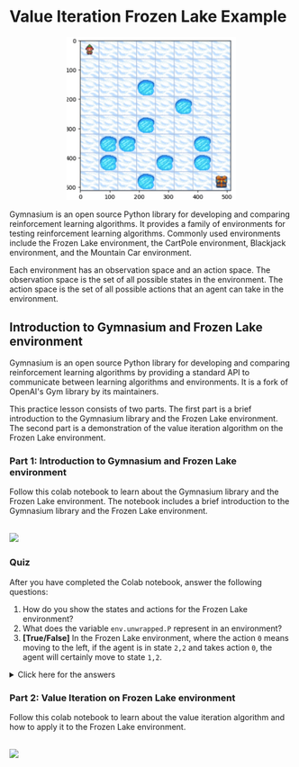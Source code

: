 # Value Iteration Frozen Lake Example

<p align="center">
    <img src="../../images/frozenlake.png" width="300">
</p>


Gymnasium is an open source Python library for developing and comparing reinforcement learning algorithms. It provides a family of environments for testing reinforcement learning algorithms. Commonly used environments include the Frozen Lake environment, the CartPole environment, Blackjack environment, and the Mountain Car environment.

Each environment has an observation space and an action space. The observation space is the set of all possible states in the environment. The action space is the set of all possible actions that an agent can take in the environment.

##  Introduction to Gymnasium and Frozen Lake environment
Gymnasium is an open source Python library for developing and comparing reinforcement learning algorithms by providing a standard API to communicate between learning algorithms and environments. It is a fork of OpenAI's Gym library by its maintainers.


This practice lesson consists of two parts. The first part is a brief introduction to the Gymnasium library and the Frozen Lake environment. The second part is a demonstration of the value iteration algorithm on the Frozen Lake environment.

### Part 1: Introduction to Gymnasium and Frozen Lake environment
Follow this colab notebook to learn about the Gymnasium library and the Frozen Lake environment. The notebook includes a brief introduction to the Gymnasium library and the Frozen Lake environment.

</br>

<a href = "https://colab.research.google.com/drive/1EUJHhnUaQEEneJrCHZdx3d7T3U1zD7tC#offline=true&sandboxMode=true" target="_blank" >
<img src="https://img.shields.io/static/v1?label=Open%20Exercise&message=Introduction%20To%20Gymnasium&color=yellow"/>
</a>

### Quiz
After you have completed the Colab notebook, answer the following questions:

1. How do you show the states and actions for the Frozen Lake environment?
2. What does the variable `env.unwrapped.P` represent in an environment?
3. **[True/False]** In the Frozen Lake environment, where the action `0` means moving to the left, if the agent is in state `2,2` and takes action `0`, the agent will certainly move to state `1,2`.


<Details>
<Summary>Click here for the answers</Summary>
1. You can show the states and actions for the Frozen Lake environment using the following code:

```python
print(env.observation_space)
print(env.action_space)
```
2. The variable `env.unwrapped.P` represents the transition probabilities of the environment. It is a dictionary where the keys are the states, and the values are the possible actions and the next states with the corresponding probabilities.

3. False. The transition probabilities are not deterministic. The agent may move to state `1,2` with certain probability (0.33 in this case).

</Details>

### Part 2: Value Iteration on Frozen Lake environment
Follow this colab notebook to learn about the value iteration algorithm and how to apply it to the Frozen Lake environment.

</br>

<a href = "https://colab.research.google.com/drive/1b5fED_S8Rjdf54rwFqJFZkye-JvXGXaD#offline=true&sandboxMode=true" target="_blank" >
<img src="https://img.shields.io/static/v1?label=Open%20Exercise&message=Value%20Iteration&color=yellow"/>
</a>






